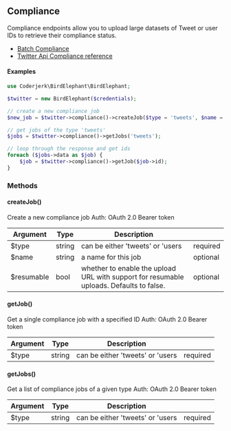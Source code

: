 ## Compliance

Compliance endpoints allow you to upload large datasets of Tweet or user IDs to retrieve their compliance status.

- [Batch Compliance](https://developer.twitter.com/en/docs/twitter-api/compliance/batch-compliance/introduction)
- [Twitter Api Compliance reference](https://developer.twitter.com/en/docs/twitter-api/compliance/batch-compliance/api-reference)

#### Examples

```php
use Coderjerk\BirdElephant\BirdElephant;

$twitter = new BirdElephant($credentials);

// create a new compliance job
$new_job = $twitter->compliance()->createJob($type = 'tweets', $name = 'test', $resumable = false);

// get jobs of the type 'tweets'
$jobs = $twitter->compliance()->getJobs('tweets');

// loop through the response and get ids
foreach ($jobs->data as $job) {
    $job = $twitter->compliance()->getJob($job->id);
}
```

### Methods

#### createJob()
Create a new compliance job
Auth: OAuth 2.0 Bearer token

 | Argument | Type   | Description                      |          |
 |----------|--------|----------------------------------|----------|
 | $type     | string | can be either 'tweets' or 'users | required |
 | $name     | string | a name for this job              | optional |
 | $resumable| bool   | whether to enable the upload URL with support for resumable uploads. Defaults to false.| optional


#### getJob()
Get a single compliance job with a specified ID
Auth: OAuth 2.0 Bearer token

 | Argument  | Type   | Description                         |          |
 |-----------|--------|-------------------------------------|----------|
 | $type      | string | can be either 'tweets' or 'users    | required |


#### getJobs()
Get a list of compliance jobs of a given type
Auth: OAuth 2.0 Bearer token

 | Argument  | Type   | Description                        |          |
 |-----------|--------|------------------------------------|----------|
 | $type      | string | can be either 'tweets' or 'users   | required |

